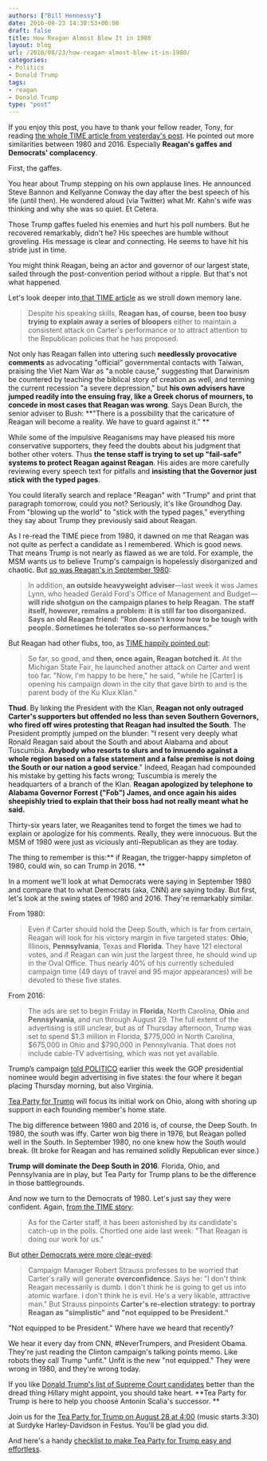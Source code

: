 ```yaml
---
authors: ["Bill Hennessy"]
date: 2016-08-23 14:30:53+00:00
draft: false
title: How Reagan Almost Blew It in 1980
layout: blog
url: /2016/08/23/how-reagan-almost-blew-it-in-1980/
categories:
- Politics
- Donald Trump
tags:
- reagan
- Donald Trump
type: "post"
---
```


If you enjoy this post, you have to thank your fellow reader, Tony, for reading [the whole TIME article from yesterday's post](https://hennessysview.com/2016/08/22/2016-repeat-1980/#disqus_thread). He pointed out more similarities between 1980 and 2016. Especially **Reagan's gaffes and Democrats' complacency**.

First, the gaffes.

You hear about Trump stepping on his own applause lines. He announced Steve Bannon and Kellyanne Conway the day after the best speech of his life (until then). He wondered aloud (via Twitter) what Mr. Kahn's wife was thinking and why she was so quiet. Et Cetera.

Those Trump gaffes fueled his enemies and hurt his poll numbers. But he recovered remarkably, didn't he? His speeches are humble without groveling. His message is clear and connecting. He seems to have hit his stride just in time.

You might think Reagan, being an actor and governor of our largest state, sailed through the post-convention period without a ripple. But that's not what happened.

Let's look deeper into[ that TIME article](https://content.time.com/time/subscriber/article/0,33009,924432-5,00.html) as we stroll down memory lane.



> Despite his speaking skills, **Reagan has, of course, been too busy trying to explain away a series of bloopers** either to maintain a consistent attack on Carter's performance or to attract attention to the Republican policies that he has proposed.

Not only has Reagan fallen into uttering such **needlessly provocative comments** as advocating "official" governmental contacts with Taiwan, praising the Viet Nam War as "a noble cause," suggesting that Darwinism be countered by teaching the biblical story of creation as well, and terming the current recession "a severe depression," but **his own advisers have jumped readily into the ensuing fray, like a Greek chorus of mourners, to concede in most cases that Reagan was wrong**. Says Dean Burch, the senior adviser to Bush: **"There is a possibility that the caricature of Reagan will become a reality. We have to guard against it." **

While some of the impulsive Reaganisms may have pleased his more conservative supporters, they feed the doubts about his judgment that bother other voters. Thus **the tense staff is trying to set up "fail-safe" systems to protect Reagan against Reagan**. His aides are more carefully reviewing every speech text for pitfalls and **insisting that the Governor just stick with the typed pages**.



You could literally search and replace "Reagan" with "Trump" and print that paragraph tomorrow, could you not? Seriously, it's like Groundhog Day. From "blowing up the world" to "stick with the typed pages," everything they say about Trump they previously said about Reagan.

As I re-read the TIME piece from 1980, it dawned on me that Reagan was not quite as perfect a candidate as I remembered. Which is good news. That means Trump is not nearly as flawed as we are told. For example, the MSM wants us to believe Trump's campaign is hopelessly disorganized and chaotic. But [so was Reagan's in September 1980](https://content.time.com/time/subscriber/article/0,33009,924432-5,00.html):



> In addition, **an outside heavyweight adviser**—last week it was James Lynn, who headed Gerald Ford's Office of Management and Budget—**will ride shotgun on the campaign planes to help Reagan.** **The staff itself, however, remains a problem: it is still far too disorganized. Says an old Reagan friend: "Ron doesn't know how to be tough with people. Sometimes he tolerates so-so performances."**



But Reagan had other flubs, too, as [TIME happily pointed out](https://content.time.com/time/subscriber/article/0,33009,924432-9,00.html):



> So far, so good, and **then, once again, Reagan botched it.** At the Michigan State Fair, he launched another attack on Carter and went too far. "Now, I'm happy to be here," he said, "while he [Carter] is opening his campaign down in the city that gave birth to and is the parent body of the Ku Klux Klan."

**Thud**. By linking the President with the Klan, **Reagan not only outraged Carter's supporters but offended no less than seven Southern Governors, who fired off wires protesting that Reagan had insulted the South**. The President promptly jumped on the blunder: "I resent very deeply what Ronald Reagan said about the South and about Alabama and about Tuscumbia. **Anybody who resorts to slurs and to innuendo against a whole region based on a false statement and a false premise is not doing the South or our nation a good service**." Indeed, Reagan had compounded his mistake by getting his facts wrong; Tuscumbia is merely the headquarters of a branch of the Klan. **Reagan apologized by telephone to Alabama Governor Forrest ("Fob") James, and once again his aides sheepishly tried to explain that their boss had not really meant what he said.**



Thirty-six years later, we Reaganites tend to forget the times we had to explain or apologize for his comments. Really, they were innocuous. But the MSM of 1980 were just as viciously anti-Republican as they are today.

The thing to remember is this:** if Reagan, the trigger-happy simpleton of 1980, could win, so can Trump in 2016. **

In a moment we'll look at what Democrats were saying in September 1980 and compare that to what Democrats (aka, CNN) are saying today. But first, let's look at the swing states of 1980 and 2016. They're remarkably similar.

From 1980:



> Even if Carter should hold the Deep South, which is far from certain, Reagan will look for his victory margin in five targeted states: **Ohio**, Illinois, **Pennsylvania**, Texas and **Florida**. They have 121 electoral votes, and if Reagan can win just the largest three, he should wind up in the Oval Office. Thus nearly 40% of his currently scheduled campaign time (49 days of travel and 95 major appearances) will be devoted to these five states.



From 2016:



> The ads are set to begin Friday in **Florida**, North Carolina, **Ohio** and **Pennsylvania**, and run through August 29. The full extent of the advertising is still unclear, but as of Thursday afternoon, Trump was set to spend $1.3 million in Florida, $775,000 in North Carolina, $675,000 in Ohio and $790,000 in Pennsylvania. That does not include cable-TV advertising, which was not yet available.

Trump’s campaign [told POLITICO](https://www.politico.com/story/2016/08/donald-trump-tv-ads-227092) earlier this week the GOP presidential nominee would begin advertising in five states: the four where it began placing Thursday morning, but also Virginia.



[Tea Party for Trump](https://teapartyfortrump.org) will focus its initial work on Ohio, along with shoring up support in each founding member's home state.

The big difference between 1980 and 2016 is, of course, the Deep South. In 1980, the south was iffy. Carter won big there in 1976, but Reagan polled well in the South. In September 1980, no one knew how the South would break. (It broke for Reagan and has remained solidly Republican ever since.)

**Trump will dominate the Deep South in 2016**. Florida, Ohio, and Pennsylvania are in play, but Tea Party for Trump plans to be the difference in those battlegrounds.

And now we turn to the Democrats of 1980. Let's just say they were confident. Again, [from the TIME story](https://content.time.com/time/subscriber/article/0,33009,924432-6,00.html):



> As for the Carter staff, it has been astonished by its candidate's catch-up in the polls. Chortled one aide last week: "That Reagan is doing our work for us."



But [other Democrats were more clear-eyed](https://content.time.com/time/subscriber/article/0,33009,924432-6,00.html):



> Campaign Manager Robert Strauss professes to be worried that Carter's rally will generate **overconfidence**. Says he: "I don't think Reagan necessarily is dumb. I don't think he is going to get us into atomic warfare. I don't think he is evil. He's a very likable, attractive man." But Strauss pinpoints **Carter's re-election strategy: to portray Reagan as "simplistic" and "not equipped to be President."**



"Not equipped to be President." Where have we heard that recently?

We hear it every day from CNN, #NeverTrumpers, and President Obama. They're just reading the Clinton campaign's talking points memo. Like robots they call Trump "unfit." Unfit is the new "not equipped." They were wrong in 1980, and they're wrong today.

If you like [Donald Trump's list of Supreme Court candidates](https://hennessysview.com/2016/05/09/trump-is-the-only-viable-pro-life-choice/) better than the dread thing Hillary might appoint, you should take heart. **Tea Party for Trump is here to help you choose Antonin Scalia's successor. **

Join us for the [Tea Party for Trump on August 28 at 4:00](https://hennessysview.com/2016/08/11/mark-calendars-tea-party-for-trump-august-28-400-p-m/) (music starts 3:30) at Surdyke Harley-Davidson in Festus. You'll be glad you did.

And here's a handy [checklist to make Tea Party for Trump easy and effortless](https://hennessysview.com/2016/08/21/one-week-to-go-are-you-ready/).
